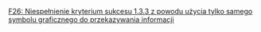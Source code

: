 [F26: Niespełnienie kryterium sukcesu 1.3.3 z powodu użycia tylko samego symbolu graficznego do przekazywania informacji](https://www.w3.org/TR/WCAG20-TECHS/F26.html)